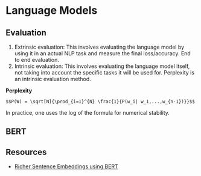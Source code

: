 # Language Models

## Evaluation

1. Extrinsic evaluation: This involves evaluating the language model by using it in an actual NLP task and measure the final loss/accuracy. End to end evaluation.
2. Intrinsic evaluation: This involves evaluating the language model itself, not taking into account the specific tasks it will be used for. Perplexity is an intrinsic evaluation method.

**Perplexity**
```
$$P(W) = \sqrt[N]{\prod_{i=1}^{N} \frac{1}{P(w_i| w_1,...,w_{n-1})}}$$
```

In practice, one uses the log of the formula for numerical stability.

## BERT

## Resources

* [Richer Sentence Embeddings using BERT](https://medium.com/genei-technology/richer-sentence-embeddings-using-sentence-bert-part-i-ce1d9e0b1343)
